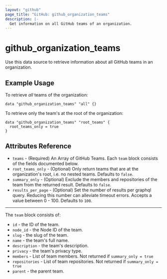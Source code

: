 ```yaml
---
layout: "github"
page_title: "GitHub: github_organization_teams"
description: |-
  Get information on all GitHub teams of an organization.
---
```


# github\_organization\_teams

Use this data source to retrieve information about all GitHub teams in an organization.

## Example Usage

To retrieve *all* teams of the organization:

```hcl
data "github_organization_teams" "all" {}
```

To retrieve only the team's at the root of the organization:

```hcl
data "github_organization_teams" "root_teams" {
  root_teams_only = true
}
```

## Attributes Reference

* `teams` - (Required) An Array of GitHub Teams.  Each `team` block consists of the fields documented below.
* `root_teams_only` - (Optional) Only return teams that are at the organization's root, i.e. no nested teams. Defaults to `false`.
* `summary_only` - (Optional) Exclude the members and repositories of the team from the returned result. Defaults to `false`.
* `results_per_page` - (Optional) Set the number of results per graphql query. Reducing this number can alleviate timeout errors. Accepts a value between 0 - 100. Defaults to `100`.

___

The `team` block consists of:

 * `id` - the ID of the team.
 * `node_id` - the Node ID of the team.
 * `slug` - the slug of the team.
 * `name` - the team's full name.
 * `description` - the team's description.
 * `privacy` - the team's privacy type.
 * `members` - List of team members. Not returned if `summary_only = true`
 * `repositories` - List of team repositories. Not returned if `summary_only = true`
 * `parent` - the parent team.
